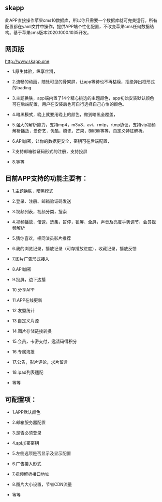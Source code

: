 ## skapp

此APP直接操作苹果cms10数据库，所以你只需要一个数据库就可完美运行。所有配置都在yaml文件中操作，提供APP端个性化配置，不改变苹果cms任何数据结构。基于苹果cms版本2020.1000.1035开发。

## 网页版

http://www.skapp.one



- 1.原生体验，纵享丝滑，

- 2.流畅的动画，随处可见的骨架屏，让app等待也不再枯燥，拒绝弹出框形式的loading

- 3.主题换肤，app端内置了14个精心挑选的主题颜色，app初始安装默认颜色可在后端配置，用户在安装后也可自行选择自己心怡的颜色。

- 4.暗黑模式，晚上就要用晚上的颜色，做到暗黑全覆盖，

- 5.强大的解析能力，支持mp4，m3u8，avi，rmtp，rtmp协议，支持vip视频解析播放，爱奇艺，优酷，腾讯，芒果，BiliBili等等，自定义特征解析。

- 6.API加密，让你的数据更安全，密钥可在后端配置，

- 7.支持邮箱验证码形式的注册，支持投屏

- 8.等等

## 目前APP支持的功能主要有：

- 1.主题换肤，暗黑模式

- 2.登录、注册、邮箱验证码发送

- 3.视频列表，视频分类，搜索

- 4.视频播放，倍速，选集，暂停，锁屏，全屏，声音及亮度手势调节，会员视频解析

- 5.猜你喜欢，相同演员影片推荐

- 6.我的浏览记录，播放记录（可存播放进度），收藏记录，播放反馈

- 7.图片广告形式接入

- 8.API加密

- 9.投屏，边下边播

- 10.分享APP

- 11.APP在线更新

- 12.友盟统计

- 13.自定义片源

- 14.图片存储链接转换

- 15.会员，卡密支付，邀请码得积分

- 16.专属海报

- 17.公告，影片评论，求片留言

- 18.ipad列表适配

- 等等

## 可配置项：

- 1.APP默认颜色

- 2.邮箱服务器配置

- 3.是否必须登录

- 4.api加密密钥

- 5.左侧选项是否显示及显示配置

- 6.广告接入形式

- 7.视频解析接口地址

- 8.图片大小设置，节省CDN流量

- 等等
